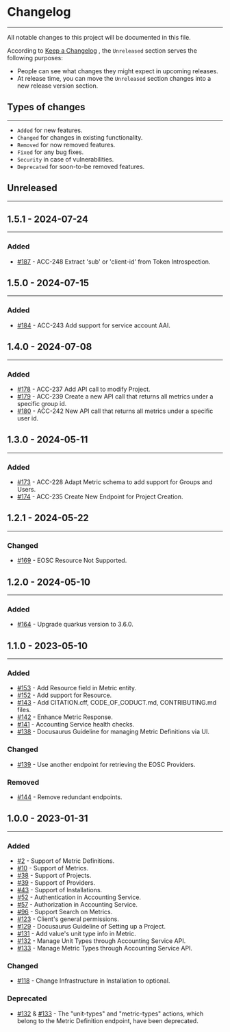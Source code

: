 # Changelog

---

All notable changes to this project will be documented in this file.

According to [Keep a Changelog](https://keepachangelog.com/en/1.0.0/) , the `Unreleased` section serves the following purposes:

-   People can see what changes they might expect in upcoming releases.
-   At release time, you can move the `Unreleased` section changes into a new release version section.

## Types of changes

---

-   `Added` for new features.
-   `Changed` for changes in existing functionality.
-   `Removed` for now removed features.
-   `Fixed` for any bug fixes.
-   `Security` in case of vulnerabilities.
-   `Deprecated` for soon-to-be removed features.

## Unreleased

---

## 1.5.1 - 2024-07-24

---

### Added

-   [#187](https://github.com/ARGOeu/argo-accounting/pull/187) - ACC-248 Extract 'sub' or 'client-id' from Token Introspection.


## 1.5.0 - 2024-07-15

---

### Added

-   [#184](https://github.com/ARGOeu/argo-accounting/pull/184) - ACC-243 Add support for service account AAI.


## 1.4.0 - 2024-07-08

---

### Added

-   [#178](https://github.com/ARGOeu/argo-accounting/pull/178) - ACC-237 Add API call to modify Project.
-   [#179](https://github.com/ARGOeu/argo-accounting/pull/179) - ACC-239 Create a new API call that returns all metrics under a specific group id.
-   [#180](https://github.com/ARGOeu/argo-accounting/pull/180) - ACC-242 New API call that returns all metrics under a specific user id.


## 1.3.0 - 2024-05-11

---

### Added

-   [#173](https://github.com/ARGOeu/argo-accounting/pull/173) - ACC-228 Adapt Metric schema to add support for Groups and Users.
-   [#174](https://github.com/ARGOeu/argo-accounting/pull/174) - ACC-235 Create New Endpoint for Project Creation.

## 1.2.1 - 2024-05-22

---

### Changed

-   [#169](https://github.com/ARGOeu/argo-accounting/pull/169) - EOSC Resource Not Supported.


## 1.2.0 - 2024-05-10

---

### Added

-   [#164](https://github.com/ARGOeu/argo-accounting/pull/164) - Upgrade quarkus version to 3.6.0.

## 1.1.0 - 2023-05-10

---

### Added

-   [#153](https://github.com/ARGOeu/argo-accounting/pull/153) - Add Resource field in Metric entity.
-   [#152](https://github.com/ARGOeu/argo-accounting/pull/152) - Add support for Resource.
-   [#143](https://github.com/ARGOeu/argo-accounting/pull/143) - Add CITATION.cff, CODE_OF_CODUCT.md, CONTRIBUTING.md files.
-   [#142](https://github.com/ARGOeu/argo-accounting/pull/142) - Enhance Metric Response.
-   [#141](https://github.com/ARGOeu/argo-accounting/pull/141) - Accounting Service health checks.
-   [#138](https://github.com/ARGOeu/argo-accounting/pull/138) - Docusaurus Guideline for managing Metric Definitions via UI.

### Changed

-   [#139](https://github.com/ARGOeu/argo-accounting/pull/139) - Use another endpoint for retrieving the EOSC Providers.

### Removed

-   [#144](https://github.com/ARGOeu/argo-accounting/pull/144) - Remove redundant endpoints.


## 1.0.0 - 2023-01-31

---

### Added

-   [#2](https://github.com/ARGOeu/argo-accounting/pull/2)     - Support of Metric Definitions.
-   [#10](https://github.com/ARGOeu/argo-accounting/pull/10)   - Support of Metrics.
-   [#38](https://github.com/ARGOeu/argo-accounting/pull/38)   - Support of Projects.
-   [#39](https://github.com/ARGOeu/argo-accounting/pull/39)   - Support of Providers.
-   [#43](https://github.com/ARGOeu/argo-accounting/pull/43)   - Support of Installations.
-   [#52](https://github.com/ARGOeu/argo-accounting/pull/52)   - Authentication in Accounting Service.
-   [#57](https://github.com/ARGOeu/argo-accounting/pull/57)   - Authorization in Accounting Service.
-   [#96](https://github.com/ARGOeu/argo-accounting/pull/96)   - Support Search on Metrics.     
-   [#123](https://github.com/ARGOeu/argo-accounting/pull/123) - Client's general permissions.
-   [#129](https://github.com/ARGOeu/argo-accounting/pull/129) - Docusaurus Guideline of Setting up a Project.
-   [#131](https://github.com/ARGOeu/argo-accounting/pull/131) - Add value's unit type info in Metric.
-   [#132](https://github.com/ARGOeu/argo-accounting/pull/132) - Manage Unit Types through Accounting Service API.
-   [#133](https://github.com/ARGOeu/argo-accounting/pull/133) - Manage Metric Types through Accounting Service API.
  
### Changed

-   [#118](https://github.com/ARGOeu/argo-accounting/pull/118) - Change Infrastructure in Installation to optional.
  
### Deprecated

-   [#132](https://github.com/ARGOeu/argo-accounting/pull/132) & [#133](https://github.com/ARGOeu/argo-accounting/pull/133) - The "unit-types" and "metric-types" actions, which belong to the Metric Definition endpoint, have been deprecated.